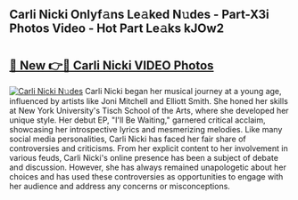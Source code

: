 ## Carli Nicki Onlyf𝚊ns Le𝚊ked N𝚞des - Part-X3i Photos Video - Hot Part Le𝚊ks kJOw2

# <h2><a href="http://ab72226.deff.icu/?id=Carli+Nicki">🔗 New 👉🔴 Carli Nicki VIDEO Photos</a></h2>

[![Carli Nicki N𝚞des](https://i.imgur.com/rIISA9y.gif)](http://ab72226.deff.icu/?id=Carli+Nicki)
Carli Nicki began her musical journey at a young age, influenced by artists like Joni Mitchell and Elliott Smith. She honed her skills at New York University's Tisch School of the Arts, where she developed her unique style. Her debut EP, "I'll Be Waiting," garnered critical acclaim, showcasing her introspective lyrics and mesmerizing melodies. Like many social media personalities, Carli Nicki has faced her fair share of controversies and criticisms. From her explicit content to her involvement in various feuds, Carli Nicki's online presence has been a subject of debate and discussion. However, she has always remained unapologetic about her choices and has used these controversies as opportunities to engage with her audience and address any concerns or misconceptions.

